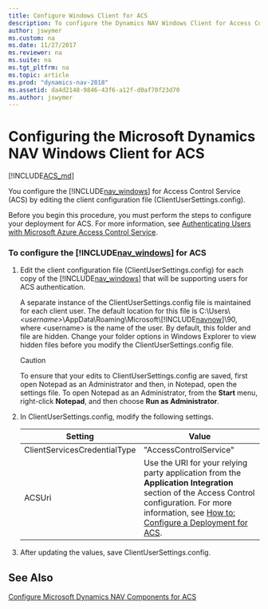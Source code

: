 ```yaml
---
title: Configure Windows Client for ACS
description: To configure the Dynamics NAV Windows Client for Access Control Services, edit the client configuration file, named as ClientUserSetting.config file. 
author: jswymer
ms.custom: na
ms.date: 11/27/2017
ms.reviewer: na
ms.suite: na
ms.tgt_pltfrm: na
ms.topic: article
ms.prod: "dynamics-nav-2018"
ms.assetid: da4d2148-9846-43f6-a12f-d0af70f23d70
ms.author: jswymer
---
```

# Configuring the Microsoft Dynamics NAV Windows Client for ACS

[!INCLUDE[ACS_md](includes/ACS_md.md)]

You configure the [!INCLUDE[nav_windows](includes/nav_windows_md.md)] for Access Control Service \(ACS\) by editing the client configuration file \(ClientUserSettings.config\).  

 Before you begin this procedure, you must perform the steps to configure your deployment for ACS. For more information, see [Authenticating Users with Microsoft Azure Access Control Service](Authenticating-Users-with-Microsoft-Azure-Access-Control-Service.md).  

### To configure the [!INCLUDE[nav_windows](includes/nav_windows_md.md)] for ACS  

1.  Edit the client configuration file \(ClientUserSettings.config\) for each copy of the [!INCLUDE[nav_windows](includes/nav_windows_md.md)] that will be supporting users for ACS authentication.  

     A separate instance of the ClientUserSettings.config file is maintained for each client user. The default location for this file is C:\\Users\\*\<username>*\\AppData\\Roaming\\Microsoft\\[!INCLUDE[navnow](includes/navnow_md.md)]\\90, where \<username> is the name of the user. By default, this folder and file are hidden. Change your folder options in Windows Explorer to view hidden files before you modify the ClientUserSettings.config file.  

    > [!CAUTION]  
    >  To ensure that your edits to ClientUserSettings.config are saved, first open Notepad as an Administrator and then, in Notepad, open the settings file. To open Notepad as an Administrator, from the **Start** menu, right-click **Notepad**, and then choose **Run as Administrator**.  

2.  In ClientUserSettings.config, modify the following settings.  

    |Setting|Value|  
    |-------------|-----------|  
    |ClientServicesCredentialType|"AccessControlService"|  
    |ACSUri|Use the URI for your relying party application from the **Application Integration** section of the Access Control configuration. For more information, see [How to: Configure a Deployment for ACS](How-to--Configure-a-Deployment-for-ACS.md).|  

3.  After updating the values, save ClientUserSettings.config.  

## See Also  
 [Configure Microsoft Dynamics NAV Components for ACS](Configure-Microsoft-Dynamics-NAV-Components-for-ACS.md)
